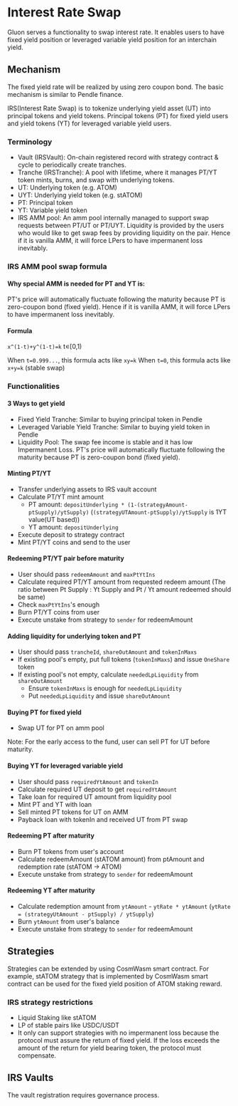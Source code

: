 # Interest Rate Swap

Gluon serves a functionality to swap interest rate.
It enables users to have fixed yield position or leveraged variable yield position for an interchain yield.

## Mechanism

The fixed yield rate will be realized by using zero coupon bond.
The basic mechanism is similar to Pendle finance.

IRS(Interest Rate Swap) is to tokenize underlying yield asset (UT) into principal tokens and yield tokens.
Principal tokens (PT) for fixed yield users and yield tokens (YT) for leveraged variable yield users.

### Terminology

- Vault (IRSVault): On-chain registered record with strategy contract & cycle to periodically create tranches.
- Tranche (IRSTranche): A pool with lifetime, where it manages PT/YT token mints, burns, and swap with underlying tokens.
- UT: Underlying token (e.g. ATOM)
- UYT: Underlying yield token (e.g. stATOM)
- PT: Principal token
- YT: Variable yield token
- IRS AMM pool: An amm pool internally managed to support swap requests between PT/UT or PT/UYT. Liquidity is provided by the users who would like to get swap fees by providing liquidity on the pair. Hence if it is vanilla AMM, it will force LPers to have impermanent loss inevitably.

### IRS AMM pool swap formula

#### Why special AMM is needed for PT and YT is:

PT's price will automatically fluctuate following the maturity because PT is zero-coupon bond (fixed yield).
Hence if it is vanilla AMM, it will force LPers to have impermanent loss inevitably.

#### Formula

`x^(1-t)+y^(1-t)=k` t∊[0,1)

When `t=0.999...`, this formula acts like `xy=k`
When `t=0`, this formula acts like `x+y=k` (stable swap)

### Functionalities

#### 3 Ways to get yield

- Fixed Yield Tranche: Similar to buying principal token in Pendle
- Leveraged Variable Yield Tranche: Similar to buying yield token in Pendle
- Liquidity Pool: The swap fee income is stable and it has low Impermanent Loss. PT's price will automatically fluctuate following the maturity because PT is zero-coupon bond (fixed yield).

#### Minting PT/YT

- Transfer underlying assets to IRS vault account
- Calculate PT/YT mint amount
  - PT amount: `depositUnderlying * (1-(strategyAmount-ptSupply)/ytSupply)` (`(strategyUTAmount-ptSupply)/ytSupply` is 1YT value(UT based))
  - YT amount: `depositUnderlying`
- Execute deposit to strategy contract
- Mint PT/YT coins and send to the user

#### Redeeming PT/YT pair before maturity

- User should pass `redeemAmount` and `maxPtYtIns`
- Calculate required PT/YT amount from requested redeem amount (The ratio between Pt Supply : Yt Supply and Pt / Yt amount redeemed should be same)
- Check `maxPtYtIns`'s enough
- Burn PT/YT coins from user
- Execute unstake from strategy to `sender` for redeemAmount

#### Adding liquidity for underlying token and PT

- User should pass `trancheId`, `shareOutAmount` and `tokenInMaxs`
- If existing pool's empty, put full tokens (`tokenInMaxs`) and issue `OneShare` token
- If existing pool's not empty, calculate `neededLpLiquidity` from `shareOutAmount`
  - Ensure `tokenInMaxs` is enough for `neededLpLiquidity`
  - Put `neededLpLiquidity` and issue `shareOutAmount`

#### Buying PT for fixed yield

- Swap UT for PT on amm pool

Note: For the early access to the fund, user can sell PT for UT before maturity.

#### Buying YT for leveraged variable yield

- User should pass `requiredYtAmount` and `tokenIn`
- Calculate required UT deposit to get `requiredYtAmount`
- Take loan for required UT amount from liquidity pool
- Mint PT and YT with loan
- Sell minted PT tokens for UT on AMM
- Payback loan with tokenIn and received UT from PT swap

#### Redeeming PT after maturity

- Burn PT tokens from user's account
- Calculate redeemAmount (stATOM amount) from ptAmount and redemption rate (stATOM -> ATOM)
- Execute unstake from strategy to `sender` for redeemAmount

#### Redeeming YT after maturity

- Calculate redemption amount from `ytAmount` - `ytRate * ytAmount` (`ytRate = (strategyUtAmount - ptSupply) / ytSupply`)
- Burn `ytAmount` from user's balance
- Execute unstake from strategy to `sender` for redeemAmount

## Strategies

Strategies can be extended by using CosmWasm smart contract.
For example, stATOM strategy that is implemented by CosmWasm smart contract can be used for the fixed yield position of ATOM staking reward.

### IRS strategy restrictions

- Liquid Staking like stATOM
- LP of stable pairs like USDC/USDT
- It only can support strategies with no impermanent loss because the protocol must assure the return of fixed yield. If the loss exceeds the amount of the return for yield bearing token, the protocol must compensate.

## IRS Vaults

The vault registration requires governance process.
